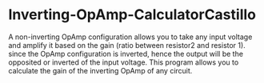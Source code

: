 # Inverting-OpAmp-CalculatorCastillo
A non-inverting OpAmp configuration allows you to take any input voltage and amplify it based on the gain (ratio between resistor2 and resistor 1). since the OpAmp configuration is inverted, hence the output will be the opposited or inverted of the input voltage. This program allows you to calculate the gain of the inverting OpAmp of any circuit.
